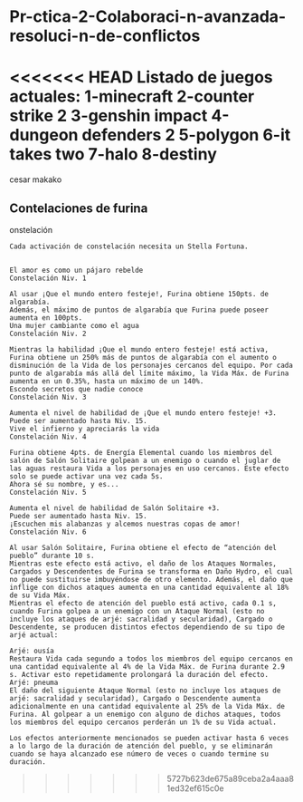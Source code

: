 # Pr-ctica-2-Colaboraci-n-avanzada-resoluci-n-de-conflictos
<<<<<<< HEAD
Listado de juegos actuales:
1-minecraft
2-counter strike 2
3-genshin impact
4-dungeon defenders 2
5-polygon
6-it takes two
7-halo
8-destiny
=======
cesar makako

## Contelaciones de furina


onstelación

    Cada activación de constelación necesita un Stella Fortuna. 


    El amor es como un pájaro rebelde
    Constelación Niv. 1

    Al usar ¡Que el mundo entero festeje!, Furina obtiene 150pts. de algarabía.
    Además, el máximo de puntos de algarabía que Furina puede poseer aumenta en 100pts.
    Una mujer cambiante como el agua
    Constelación Niv. 2

    Mientras la habilidad ¡Que el mundo entero festeje! está activa, Furina obtiene un 250% más de puntos de algarabía con el aumento o disminución de la Vida de los personajes cercanos del equipo. Por cada punto de algarabía más allá del límite máximo, la Vida Máx. de Furina aumenta en un 0.35%, hasta un máximo de un 140%.
    Escondo secretos que nadie conoce
    Constelación Niv. 3

    Aumenta el nivel de habilidad de ¡Que el mundo entero festeje! +3.
    Puede ser aumentado hasta Niv. 15.
    Vive el infierno y apreciarás la vida
    Constelación Niv. 4

    Furina obtiene 4pts. de Energía Elemental cuando los miembros del salón de Salón Solitaire golpean a un enemigo o cuando el juglar de las aguas restaura Vida a los personajes en uso cercanos. Este efecto solo se puede activar una vez cada 5s.
    Ahora sé su nombre, y es...
    Constelación Niv. 5

    Aumenta el nivel de habilidad de Salón Solitaire +3.
    Puede ser aumentado hasta Niv. 15.
    ¡Escuchen mis alabanzas y alcemos nuestras copas de amor!
    Constelación Niv. 6

    Al usar Salón Solitaire, Furina obtiene el efecto de “atención del pueblo” durante 10 s.
    Mientras este efecto está activo, el daño de los Ataques Normales, Cargados y Descendentes de Furina se transforma en Daño Hydro, el cual no puede sustituirse imbuyéndose de otro elemento. Además, el daño que inflige con dichos ataques aumenta en una cantidad equivalente al 18% de su Vida Máx.
    Mientras el efecto de atención del pueblo está activo, cada 0.1 s, cuando Furina golpea a un enemigo con un Ataque Normal (esto no incluye los ataques de arjé: sacralidad y secularidad), Cargado o Descendente, se producen distintos efectos dependiendo de su tipo de arjé actual:

    Arjé: ousía
    Restaura Vida cada segundo a todos los miembros del equipo cercanos en una cantidad equivalente al 4% de la Vida Máx. de Furina durante 2.9 s. Activar esto repetidamente prolongará la duración del efecto.
    Arjé: pneuma
    El daño del siguiente Ataque Normal (esto no incluye los ataques de arjé: sacralidad y secularidad), Cargado o Descendente aumenta adicionalmente en una cantidad equivalente al 25% de la Vida Máx. de Furina. Al golpear a un enemigo con alguno de dichos ataques, todos los miembros del equipo cercanos perderán un 1% de su Vida actual.

    Los efectos anteriormente mencionados se pueden activar hasta 6 veces a lo largo de la duración de atención del pueblo, y se eliminarán cuando se haya alcanzado ese número de veces o cuando termine su duración.

>>>>>>> 5727b623de675a89ceba2a4aaa81ed32ef615c0e
